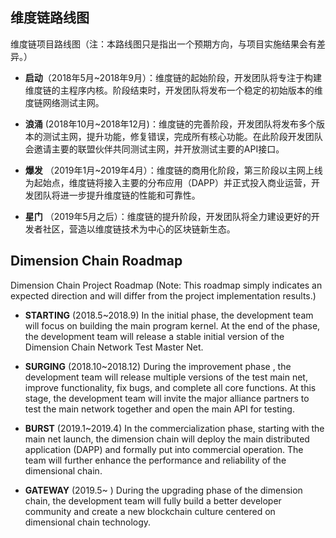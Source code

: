 ## 维度链路线图

维度链项目路线图（注：本路线图只是指出一个预期方向，与项目实施结果会有差异。）

- **启动**（2018年5月~2018年9月）：维度链的起始阶段，开发团队将专注于构建维度链的主程序内核。阶段结束时，开发团队将发布一个稳定的初始版本的维度链网络测试主网。

- **浪涌** (2018年10月~2018年12月)：维度链的完善阶段，开发团队将发布多个版本的测试主网，提升功能，修复错误，完成所有核心功能。在此阶段开发团队会邀请主要的联盟伙伴共同测试主网，并开放测试主要的API接口。

- **爆发** （2019年1月~2019年4月）：维度链的商用化阶段，第三阶段以主网上线为起始点，维度链将接入主要的分布应用（DAPP）并正式投入商业运营，开发团队将进一步提升维度链的性能和可靠性。

- **星门** （2019年5月之后）：维度链的提升阶段，开发团队将全力建设更好的开发者社区，营造以维度链技术为中心的区块链新生态。




## Dimension Chain Roadmap

Dimension Chain Project Roadmap (Note: This roadmap simply indicates an expected direction and will differ from the project implementation results.)

- **STARTING**  (2018.5~2018.9)
    In the initial phase, the development team will focus on building the main program kernel. At the end of the phase, the development team will release a stable initial version of the Dimension Chain Network Test Master Net. 

- **SURGING**  (2018.10~2018.12)
    During the improvement phase , the development team will release multiple versions of the test main net, improve functionality, fix bugs, and complete all core functions. At this stage, the development team will invite the major alliance partners to test the main network together and open the main API for testing.

- **BURST**   (2019.1~2019.4)
     In the commercialization phase, starting with the main net launch, the dimension chain will deploy the main distributed application (DAPP) and formally put into commercial operation. The team will further enhance the performance and reliability of the dimensional chain.

- **GATEWAY**   (2019.5~ )
     During the upgrading phase of the dimension chain, the development team will fully build a better developer community and create a new blockchain culture centered on dimensional chain technology.


